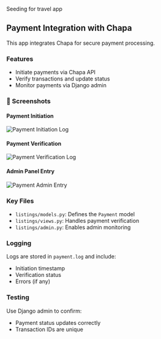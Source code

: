 Seeding for travel app
## Payment Integration with Chapa

This app integrates Chapa for secure payment processing.

### Features
- Initiate payments via Chapa API
- Verify transactions and update status
- Monitor payments via Django admin

### 📸 Screenshots

#### Payment Initiation
![Payment Initiation Log](screenshots/payment_initiation_log.png)

#### Payment Verification
![Payment Verification Log](screenshots/payment_verification_log.png)

#### Admin Panel Entry
![Payment Admin Entry](screenshots/payment_admin_entry.png)

###  Key Files
- `listings/models.py`: Defines the `Payment` model
- `listings/views.py`: Handles payment verification
- `listings/admin.py`: Enables admin monitoring

###  Logging
Logs are stored in `payment.log` and include:
- Initiation timestamp
- Verification status
- Errors (if any)

###  Testing
Use Django admin to confirm:
- Payment status updates correctly
- Transaction IDs are unique